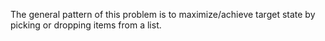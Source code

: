 The general pattern of this problem is to maximize/achieve target state by picking or dropping items from a list.
